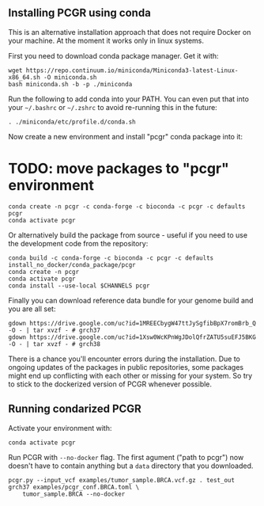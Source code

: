 ## Installing PCGR using conda

This is an alternative installation approach that does not require Docker on your machine. At the moment it works only in linux systems.

First you need to download conda package manager. Get it with:

```
wget https://repo.continuum.io/miniconda/Miniconda3-latest-Linux-x86_64.sh -O miniconda.sh
bash miniconda.sh -b -p ./miniconda
```

Run the following to add conda into your PATH. You can even put that into your `~/.bashrc` or `~/.zshrc` to avoid re-running this in the future:

```
. ./miniconda/etc/profile.d/conda.sh
```

Now create a new environment and install "pcgr" conda package into it:

# TODO: move packages to "pcgr" environment
```
conda create -n pcgr -c conda-forge -c bioconda -c pcgr -c defaults pcgr
conda activate pcgr
```

Or alternatively build the package from source - useful if you need to use the development code from the repository:

```
conda build -c conda-forge -c bioconda -c pcgr -c defaults install_no_docker/conda_package/pcgr
conda create -n pcgr
conda activate pcgr
conda install --use-local $CHANNELS pcgr
```

Finally you can download reference data bundle for your genome build and you are all set:

```
gdown https://drive.google.com/uc?id=1MREECbygW47ttJySgfibBpX7romBrb_Q -O - | tar xvzf - # grch37
gdown https://drive.google.com/uc?id=1Xsw0WcKPnWgJDolQfrZATU5suEFJ5BKG -O - | tar xvzf - # grch38
```

There is a chance you'll encounter errors during the installation. Due to ongoing updates of the packages in public repositories, some packages might end up conflicting with each other or missing for your system. So try to stick to the dockerized version of PCGR whenever possible.

## Running condarized PCGR

Activate your environment with:

```
conda activate pcgr
```

Run PCGR with `--no-docker` flag. The first agument ("path to pcgr") now doesn't have to contain anything but a `data` directory that you downloaded.

```
pcgr.py --input_vcf examples/tumor_sample.BRCA.vcf.gz . test_out grch37 examples/pcgr_conf.BRCA.toml \
    tumor_sample.BRCA --no-docker
```
